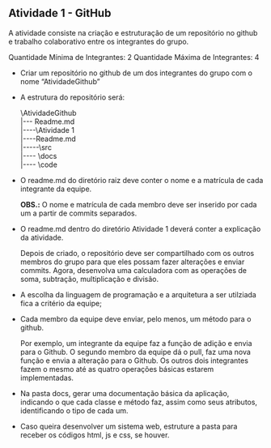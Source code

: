 ## Atividade 1 - GitHub ##

<p> A atividade consiste na criação e estruturação de um repositório no github e trabalho colaborativo entre os integrantes do grupo. </p>
Quantidade Mínima de Integrantes: 2
Quantidade Máxima de Integrantes: 4

* Criar um repositório no github de um dos integrantes do grupo com o nome “AtividadeGithub”
* A estrutura do repositório será:

  \AtividadeGithub <br>
  |--- Readme.md <br>
  |----\Atividade 1 <br>
  |----Readme.md <br>
  |-----\src <br>
  |---- \docs <br>
  |---- \code <br>

* O readme.md do diretório raiz deve conter o nome e a matrícula de cada integrante da equipe.
  
  **OBS.:** O nome e matrícula de cada membro deve ser inserido por cada um a partir de commits separados.
  
* O readme.md dentro do diretório Atividade 1 deverá conter a explicação da atividade.
  
  Depois de criado, o repositório deve ser compartilhado com os outros membros do grupo para que eles possam fazer alterações e enviar commits. Agora, desenvolva uma calculadora com as operações de soma, subtração, multiplicação e divisão.
  
* A escolha da linguagem de programação e a arquitetura a ser utilziada fica a critério da equipe;
* Cada membro da equipe deve enviar, pelo menos, um método para o github.

  Por exemplo, um integrante da equipe faz a função de adição e envia para o Github. O segundo membro da equipe dá o pull, faz uma nova função e envia a alteração para o Github. Os outros dois integrantes fazem o mesmo até as quatro operações básicas estarem implementadas.

* Na pasta docs, gerar uma documentação básica da aplicação, indicando o que cada classe e método faz, assim como seus atributos, identificando o tipo de cada um.
* Caso queira desenvolver um sistema web, estruture a pasta para receber os códigos html, js e css, se houver.
